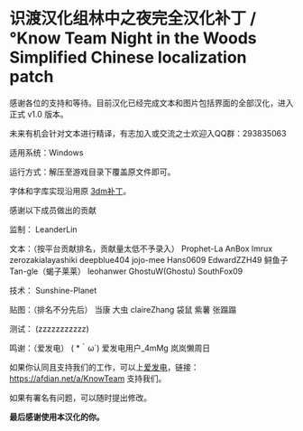 # 识渡汉化组林中之夜完全汉化补丁 / °Know Team Night in the Woods Simplified Chinese localization patch

感谢各位的支持和等待。目前汉化已经完成文本和图片包括界面的全部汉化，进入正式 v1.0 版本。

未来有机会针对文本进行精译，有志加入或交流之士欢迎入QQ群：293835063

适用系统：Windows

运行方式：解压至游戏目录下覆盖原文件即可。

字体和字库实现沿用原 [3dm补丁](https://dl.3dmgame.com/patch/105604.html)。

感谢以下成员做出的贡献

监制：
LeanderLin

文本：（按平台贡献排名，贡献量太低不予录入）
Prophet-La
AnBox
lmrux
zerozakialayashiki
deepblue404
 jojo-mee
Hans0609
EdwardZZH49
鲟鱼子
Tan-gle（蝎子莱莱）
leohanwer
GhostuW(Ghostu)
SouthFox09

技术：
Sunshine-Planet

贴图：（排名不分先后）
当康
大虫
claireZhang
袋鼠
紫薯
张蹋蹋

测试：
(zzzzzzzzzzz)

鸣谢：（爱发电）
 ( *｀ω´)
爱发电用户_4mMg
岚岚懒周日

如果你认同且支持我们的工作，可以上[爱发电](https://afdian.net/a/KnowTeam)，链接：https://afdian.net/a/KnowTeam 支持我们。

如果有署名有问题，可以随时提出修改。

**最后感谢使用本汉化的你。**
